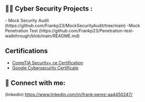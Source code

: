 

<br />


<h2>👨‍💻 Cyber Security Projects :</h2>
- Mock Security Audit (https://github.com/Frankp23/MockSecurityAudit/tree/main)
-Mock Penetration Test (https://github.com/Frankp23/Penetration-test-walkthrough/blob/main/README.md)


<h2>Certifications</h2>

- [CompTIA Security+ ce Certification ](https://www.credly.com/badges/a2bade9a-d65f-4800-b092-42f5376390ef/linked_in_profile)
- [Google Cybersecurity Certificate](https://www.credly.com/badges/5a5e9654-c543-487f-8985-c5130bcd8997/linked_in_profile)

<h2> 🤳 Connect with me:</h2>

(linkedin)   https://www.linkedin.com/in/frank-perez-aa4450247/
